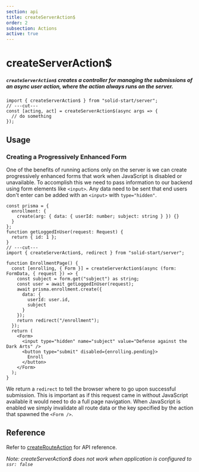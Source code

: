```yaml
---
section: api
title: createServerAction$
order: 2
subsection: Actions
active: true
---
```


# createServerAction$

##### `createServerAction$` creates a controller for managing the submissions of an async user action, where the action always runs on the server.

<div class="text-lg">

```tsx twoslash
import { createServerAction$ } from "solid-start/server";
// ---cut---
const [acting, act] = createServerAction$(async args => {
  // do something
});
```

</div>

<table-of-contents></table-of-contents>

## Usage

### Creating a Progressively Enhanced Form

One of the benefits of running actions only on the server is we can create progressively enhanced forms that work when JavaScript is disabled or unavailable. To accomplish this we need to pass information to our backend using form elements like `<input>`. Any data need to be sent that end users don't enter can be added with an `<input>` with `type="hidden"`.

```tsx twoslash
const prisma = {
  enrollment: {
    create(arg: { data: { userId: number; subject: string } }) {}
  }
};
function getLoggedInUser(request: Request) {
  return { id: 1 };
}
// ---cut---
import { createServerAction$, redirect } from "solid-start/server";

function EnrollmentPage() {
  const [enrolling, { Form }] = createServerAction$(async (form: FormData, { request }) => {
    const subject = form.get("subject") as string;
    const user = await getLoggedInUser(request);
    await prisma.enrollment.create({
      data: {
        userId: user.id,
        subject
      }
    });
    return redirect("/enrollment");
  });
  return (
    <Form>
      <input type="hidden" name="subject" value="Defense against the Dark Arts" />
      <button type="submit" disabled={enrolling.pending}>
        Enroll
      </button>
    </Form>
  );
}
```

We return a `redirect` to tell the browser where to go upon successful submission. This is important as if this request came in without JavaScript available it would need to do a full page navigation. When JavaScript is enabled we simply invalidate all route data or the key specified by the action that spawned the `<Form />`.

## Reference

Refer to [createRouteAction](./createRouteAction) for API reference.

*Note: createServerAction$ does not work when application is configured to `ssr: false`*